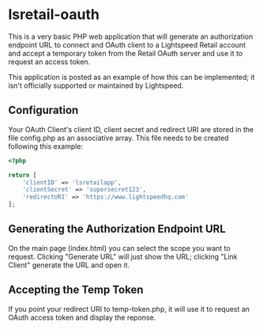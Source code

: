 # lsretail-oauth

This is a very basic PHP web application that will generate an authorization endpoint URL to connect and OAuth client to a Lightspeed Retail account and accept a temporary token from the Retail OAuth server and use it to request an access token.

This application is posted as an example of how this can be implemented; it isn't officially supported or maintained by Lightspeed.

## Configuration

Your OAuth Client's client ID, client secret and redirect URI are stored in the file config.php as an associative array. This file needs to be created following this example:

```php
<?php

return [
	'clientID' => 'lsretailapp',
	'clientSecret' => 'supersecret123',
	'redirectURI' => 'https://www.lightspeedhq.com'
];

```

## Generating the Authorization Endpoint URL

On the main page (index.html) you can select the scope you want to request. Clicking "Generate URL" will just show the URL; clicking "Link Client" generate the URL and open it.

## Accepting the Temp Token

If you point your redirect URI to temp-token.php, it will use it to request an OAuth access token and display the reponse.

